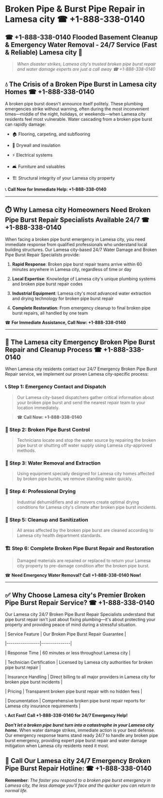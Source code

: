 # Broken Pipe & Burst Pipe Repair in Lamesa city ☎ +1-888-338-0140  
## ☎ +1-888-338-0140 Flooded Basement Cleanup & Emergency Water Removal - 24/7 Service (Fast & Reliable) Lamesa city 🚨  

> *When disaster strikes, Lamesa city's trusted broken pipe burst repair and water damage experts are just a call away ☎ +1-888-338-0140*  

## 💧 The Crisis of a Broken Pipe Burst in Lamesa city Homes ☎ +1-888-338-0140  

A broken pipe burst doesn't announce itself politely. These plumbing emergencies strike without warning, often during the most inconvenient times—middle of the night, holidays, or weekends—when Lamesa city residents feel most vulnerable. Water cascading from a broken pipe burst can rapidly damage:  

* 🏠 Flooring, carpeting, and subflooring  
* 🧱 Drywall and insulation  
* ⚡ Electrical systems  
* 🛋️ Furniture and valuables  
* 🏗️ Structural integrity of your Lamesa city property  

📞 **Call Now for Immediate Help: +1-888-338-0140**  

---  

## ⏱️ Why Lamesa city Homeowners Need Broken Pipe Burst Repair Specialists Available 24/7 ☎ +1-888-338-0140  

When facing a broken pipe burst emergency in Lamesa city, you need immediate response from qualified professionals who understand local building structures. Our Lamesa city-based 24/7 Water Damage and Broken Pipe Burst Repair Specialists provide:  

1. **Rapid Response**: Broken pipe burst repair teams arrive within 60 minutes anywhere in Lamesa city, regardless of time or day  
2. **Local Expertise**: Knowledge of Lamesa city's unique plumbing systems and broken pipe burst repair codes  
3. **Industrial Equipment**: Lamesa city's most advanced water extraction and drying technology for broken pipe burst repair  
4. **Complete Restoration**: From emergency cleanup to final broken pipe burst repairs, all handled by one team  

☎ **For Immediate Assistance, Call Now: +1-888-338-0140**  

---  

## 🔧 The Lamesa city Emergency Broken Pipe Burst Repair and Cleanup Process ☎ +1-888-338-0140  

When Lamesa city residents contact our 24/7 Emergency Broken Pipe Burst Repair service, we implement our proven Lamesa city-specific process:  

### 📞 Step 1: Emergency Contact and Dispatch  
> Our Lamesa city-based dispatchers gather critical information about your broken pipe burst and send the nearest repair team to your location immediately.  
> ☎ **Call Now: +1-888-338-0140**  

### 🚿 Step 2: Broken Pipe Burst Control  
> Technicians locate and stop the water source by repairing the broken pipe burst or shutting off water supply using Lamesa city-approved methods.  

### 🌊 Step 3: Water Removal and Extraction  
> Using equipment specially designed for Lamesa city homes affected by broken pipe bursts, we remove standing water quickly.  

### 💨 Step 4: Professional Drying  
> Industrial dehumidifiers and air movers create optimal drying conditions for Lamesa city's climate after broken pipe burst incidents.  

### 🧼 Step 5: Cleanup and Sanitization  
> All areas affected by the broken pipe burst are cleaned according to Lamesa city health department standards.  

### 🏗️ Step 6: Complete Broken Pipe Burst Repair and Restoration  
> Damaged materials are repaired or replaced to return your Lamesa city property to pre-damage condition after the broken pipe burst.  

☎ **Need Emergency Water Removal? Call +1-888-338-0140 Now!**  

---  

## ✅ Why Choose Lamesa city's Premier Broken Pipe Burst Repair Service? ☎ +1-888-338-0140  

Our Lamesa city 24/7 Broken Pipe Burst Repair Specialists understand that pipe burst repair isn't just about fixing plumbing—it's about protecting your property and providing peace of mind during a stressful situation.  

| Service Feature | Our Broken Pipe Burst Repair Guarantee |  
|-----------------|---------------|  
| Response Time | 60 minutes or less throughout Lamesa city |  
| Technician Certification | Licensed by Lamesa city authorities for broken pipe burst repair |  
| Insurance Handling | Direct billing to all major providers in Lamesa city for broken pipe burst incidents |  
| Pricing | Transparent broken pipe burst repair with no hidden fees |  
| Documentation | Comprehensive broken pipe burst repair reports for Lamesa city insurance requirements |  

📞 **Act Fast! Call +1-888-338-0140 for 24/7 Emergency Help!**  

***Don't let a broken pipe burst turn into a catastrophe in your Lamesa city home.*** When water damage strikes, immediate action is your best defense. Our emergency response teams stand ready 24/7 to handle any broken pipe burst emergency, providing expert pipe burst repair and water damage mitigation when Lamesa city residents need it most.  

## 📱 Call Our Lamesa city 24/7 Emergency Broken Pipe Burst Repair Hotline: ☎ +1-888-338-0140  

**Remember**: *The faster you respond to a broken pipe burst emergency in Lamesa city, the less damage you'll face and the quicker you can return to normal life.*